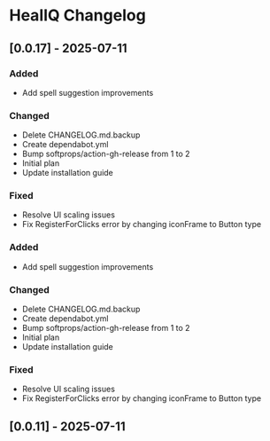 # HealIQ Changelog

## [0.0.17] - 2025-07-11

### Added
- Add spell suggestion improvements

### Changed
- Delete CHANGELOG.md.backup
- Create dependabot.yml
- Bump softprops/action-gh-release from 1 to 2
- Initial plan
- Update installation guide

### Fixed
- Resolve UI scaling issues
- Fix RegisterForClicks error by changing iconFrame to Button type

### Added
- Add spell suggestion improvements

### Changed
- Delete CHANGELOG.md.backup
- Create dependabot.yml
- Bump softprops/action-gh-release from 1 to 2
- Initial plan
- Update installation guide

### Fixed
- Resolve UI scaling issues
- Fix RegisterForClicks error by changing iconFrame to Button type

## [0.0.11] - 2025-07-11
